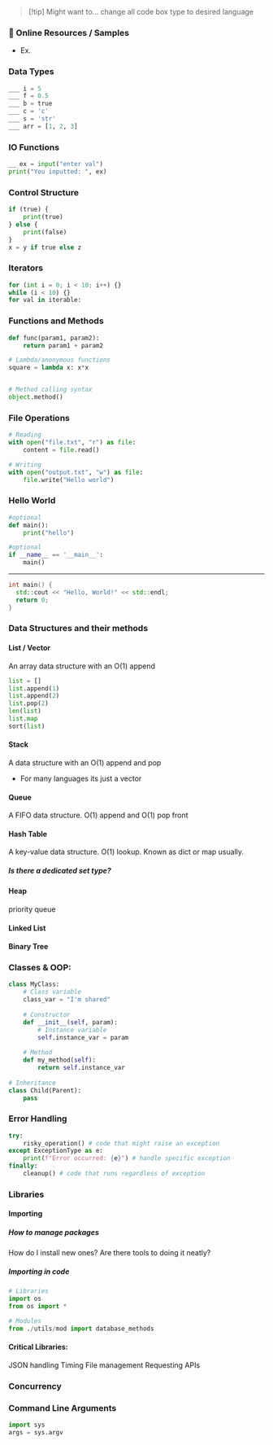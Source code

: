 
> [!tip] Might want to...
> change all code box type to desired language

### 🔗 Online Resources / Samples
- Ex.

### Data Types
```python
___ i = 5 
___ f = 0.5 
___ b = true
___ c = 'c'
___ s = 'str'
___ arr = [1, 2, 3]
```

### IO Functions
```python
__ ex = input("enter val")
print("You inputted: ", ex)
```

### Control Structure
```python
if (true) {
	print(true)
} else {
	print(false)
}
x = y if true else z
```

### Iterators 
```python
for (int i = 0; i < 10; i++) {}
while (i < 10) {}
for val in iterable:
```

### Functions and Methods
```python
def func(param1, param2):
	return param1 + param2

# Lambda/anonymous functions
square = lambda x: x*x


# Method calling syntax
object.method()
```

### File Operations
```python
# Reading
with open("file.txt", "r") as file:
    content = file.read()

# Writing
with open("output.txt", "w") as file:
    file.write("Hello world")
```
### Hello World
```python
#optional
def main():
	print("hello")

#optional
if __name__ == '__main__':
	main()

```
---
```cpp
int main() {
  std::cout << "Hello, World!" << std::endl;
  return 0;
}
```


### Data Structures and their methods
#### List / Vector 
An array data structure with an O(1) append
```python
list = []
list.append(1)
list.append(2)
list.pop(2)
len(list)
list.map
sort(list)
```

#### Stack
A data structure with an O(1) append and pop
- For many languages its just a vector
#### Queue
A FIFO data structure. O(1) append and O(1) pop front
#### Hash Table
A key-value data structure. O(1) lookup. Known as dict or map usually.
##### Is there a dedicated set type?
#### Heap
priority queue
#### Linked List
#### Binary Tree




### Classes & OOP:
```python
class MyClass:
    # Class variable
    class_var = "I'm shared"
    
    # Constructor
    def __init__(self, param):
        # Instance variable
        self.instance_var = param
    
    # Method
    def my_method(self):
        return self.instance_var
        
# Inheritance
class Child(Parent):
    pass
```
### Error Handling
```python
try:
    risky_operation() # code that might raise an exception
except ExceptionType as e:
    print(f"Error occurred: {e}") # handle specific exception
finally:
    cleanup() # code that runs regardless of exception
```

### Libraries
#### Importing
##### How to manage packages
How do I install new ones?
Are there tools to doing it neatly?

##### Importing in code
```python
# Libraries
import os
from os import *

# Modules
from ./utils/mod import database_methods
```

#### Critical Libraries:
JSON handling
Timing 
File management
Requesting APIs

### Concurrency

### Command Line Arguments
```python
import sys
args = sys.argv
```
